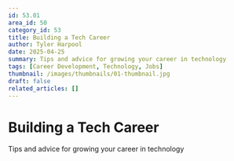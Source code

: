 ```yaml
---
id: 53.01
area_id: 50
category_id: 53
title: Building a Tech Career
author: Tyler Harpool
date: 2025-04-25
summary: Tips and advice for growing your career in technology
tags: [Career Development, Technology, Jobs]
thumbnail: /images/thumbnails/01-thumbnail.jpg
draft: false
related_articles: []
---
```


# Building a Tech Career

Tips and advice for growing your career in technology
